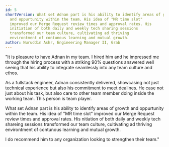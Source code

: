```yaml
---
id: 5
shortVersion: What set Adnan part is his ability to identify areas of growth
  and oppurtunity within the team. His idea of "MR time slot"
  improved our Merge Request review times and approval rates. His
  initiation of both daily and weekly tech sharing sessions
  transformed our team culture, cultivating ad thriving
  environtment of contunous learning and mutual growth.
author: Nuruddin Ashr, Engineering Manager II, Grab
---
```


"It is pleasure to have Adnan in my team. I hired him and
he impressed me through the hiring process with a
striking 90% questions answered well seeing that his
ability to integrate seamlessly into any team culture
and ethos.

As a fullstack engineer, Adnan consistently delivered,
showcasing not just technical experience but also his
commitment to meet dealines. He case not just about his
task, but also care to other team member doing inside
the working team. This person is team player.

What set Adnan part is his ability to identify areas of
growth and oppurtunity within the team. His idea of "MR
time slot" improved our Merge Request review times and
approval rates. His nitiation of both daily and weekly
tech shareing sessions transformed our team culture,
cultivating ad thriving environtment of contunous
learning and mutual growth.

I do recommend him to any organization looking to
strengthen their team."
